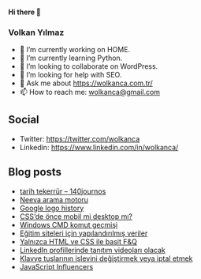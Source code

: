 #### Hi there 👋

### Volkan Yılmaz

- 🔭 I’m currently working on HOME.
- 🌱 I’m currently learning Python.
- 👯 I’m looking to collaborate on WordPress.
- 🤔 I’m looking for help with SEO.
- 💬 Ask me about https://wolkanca.com.tr/
- 📫 How to reach me: wolkanca@gmail.com

## Social
- Twitter: https://twitter.com/wolkanca
- Linkedin: https://www.linkedin.com/in/wolkanca/



## Blog posts
<!-- BLOG-POST-LIST:START -->
- [tarih tekerrür – 140journos](https://wolkanca.com.tr/tarih-tekerrur-140journos/)
- [Neeva arama motoru](https://wolkanca.com.tr/neeva-arama-motoru/)
- [Google logo history](https://wolkanca.com.tr/google-logo-history/)
- [CSS’de önce mobil mi desktop mı?](https://wolkanca.com.tr/cssde-once-mobil-mi-desktop-mi/)
- [Windows CMD komut geçmişi](https://wolkanca.com.tr/windows-cmd-komut-gecmisi/)
- [Eğitim siteleri için yapılandırılmış veriler](https://wolkanca.com.tr/egitim-siteleri-icin-yapilandirilmis-veriler/)
- [Yalnızca HTML ve CSS ile basit F&Q](https://wolkanca.com.tr/yalnizca-html-ve-css-ile-basit-fq/)
- [LinkedIn profillerinde tanıtım videoları olacak](https://wolkanca.com.tr/linkedin-profillerinde-tanitim-videolari-olacak/)
- [Klavye tuşlarının işlevini değiştirmek veya iptal etmek](https://wolkanca.com.tr/klavye-tuslarinin-islevini-degistirmek-veya-iptal-etmek/)
- [JavaScript Influencers](https://wolkanca.com.tr/javascript-influencers/)
<!-- BLOG-POST-LIST:END -->
